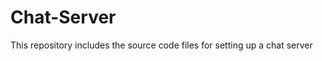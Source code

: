 Chat-Server
===========

This repository includes the source code files for setting up a chat server

